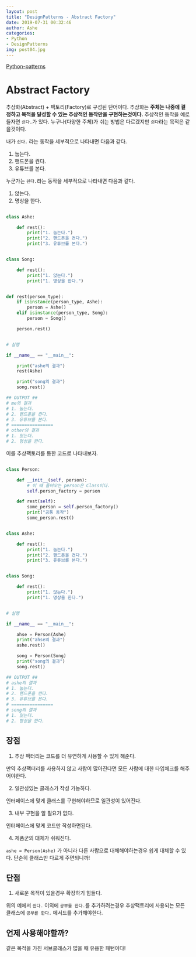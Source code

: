 ```yaml
---
layout: post
title: "DesignPatterns - Abstract Factory"
date: 2019-07-31 00:32:46
author: Ashe
categories:
- Python
- DesignPatterns
img: post04.jpg
---
```


[Python-patterns](https://github.com/faif/python-patterns)

# Abstract Factory

추상화(Abstract) + 팩토리(Factory)로 구성된 단어이다. 추상화는 **주체는 나중에 결정하고 목적을 달성할 수 있는 추상적인 동작만을 구현하는것이다.** 추상적인 동작을 예로들자면 `쉰다.`가 있다. 누구나(다양한 주체)가 쉬는 방법은 다르겠지만 `쉰다`라는 목적은 같을것이다.

내가 `쉰다.` 라는 동작을 세부적으로 나타내면 다음과 같다.
1. 눕는다.
2. 핸드폰을 켠다.
3. 유튜브를 본다.

누군가는 `쉰다.`라는 동작을 세부적으로 나타내면 다음과 같다.
1. 앉는다.
2. 명상을 한다.

```python

class Ashe:

    def rest():
        print("1. 눕는다.")
        print("2. 핸드폰을 켠다.")
        print("3. 유튜브를 본다.")


class Song:

    def rest():
        print("1. 앉는다.")
        print("1. 명상을 한다.")


def rest(person_type):
    if isinstance(person_type, Ashe):
        person = Ashe()
    elif isinstance(person_type, Song):
        person = Song()

    person.rest()


# 실행

if __name__ == "__main__":

    print("ashe의 결과")
    rest(Ashe)

    print("song의 결과")
    song.rest()

## OUTPUT ##
# me의 결과
# 1. 눕는다.
# 2. 핸드폰을 켠다.
# 3. 유튜브를 본다.
# ================
# other의 결과
# 1. 앉는다.
# 2. 명상을 한다.
```

이를 추상팩토리를 통한 코드로 나타내보자.

```python

class Person:

    def __init__(self, person):
        # 이 때 들어오는 person은 Class이다.
        self.person_factory = person

    def rest(self):
        some_person = self.person_factory()
        print("공통 동작")
        some_person.rest()


class Ashe:

    def rest():
        print("1. 눕는다.")
        print("2. 핸드폰을 켠다.")
        print("3. 유튜브를 본다.")


class Song:

    def rest():
        print("1. 앉는다.")
        print("1. 명상을 한다.")


# 실행

if __name__ == "__main__":

    ahse = Person(Ashe)
    print("ahse의 결과")
    ashe.rest()

    song = Person(Song)
    print("song의 결과")
    song.rest()

## OUTPUT ##
# ashe의 결과
# 1. 눕는다.
# 2. 핸드폰을 켠다.
# 3. 유튜브를 본다.
# ================
# song의 결과
# 1. 앉는다.
# 2. 명상을 한다.
```

## 장점

1. 추상 팩터리는 코드를 더 유연하게 사용할 수 있게 해준다.

만약 추상팩터리를 사용하지 않고 사람이 많아진다면 모든 사람에 대한 타입체크를 해주어야한다.

2. 일관성있는 클래스가 작성 가능하다.

인터페이스에 맞게 클래스를 구현해야하므로 일관성이 있어진다.

3. 내부 구현을 알 필요가 없다.

인터페이스에 맞게 코드만 작성하면된다.

4. 제품군의 대체가 쉬워진다.

`ashe = Person(Ashe)` 가 아니라 다른 사람으로 대체해야하는경우 쉽게 대체할 수 있다. 단순히 클래스만 다르게 주면되니까!

## 단점

1. 새로운 목적이 있을경우 확장하기 힘들다.

위의 예에서 `쉰다.` 이외에 `공부를 한다.`를 추가하려는경우 추상팩토리에 사용되는 모든 클래스에 `공부를 한다.` 메서드를 추가해야한다.

## 언제 사용해야할까?

같은 목적을 가진 서브클래스가 많을 때 유용한 패턴이다!
